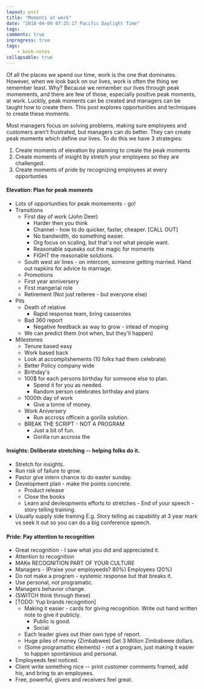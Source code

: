 ```yaml
---
layout: post
title: "Moments at work"
date: "2018-04-09 07:25:17 Pacific Daylight Time"
tags:
comments: true
inprogress: true
tags:
    - book-notes
collapsable: true
---
```


Of all the places we spend our time, work is the one that dominates. However, when we look back on our lives, work is often the thing we remember least. Why? Because we remember our lives through peak momements, and there are few of those, especially positive peak moments, at work.  Luckily, peak moments can be created and managers can be taught how to create them. This post explores opportunities and techniques to create these moments.

Most managers focus on solving problems, making sure employees and customers aren't frustrated, but managers can do better. They can create peak moments which define our lives. To do this we have 3 strategies: 

1. Create moments of elevation by planning to create the peak moments 
1. Create moments of insight by stretch your employees so they are challenged.
1. Create moments of pride by recognizing employees at every opportunties


#### Elevation: Plan for peak moments

* Lots of opportunities for peak momements - go!
* Transitions
    * First day of work (John Deer) 
        * Harder then you think
        * Channel - how to do quicker, faster, cheaper. [CALL OUT]
        * No bandwidth, do something easier.
        * Org focus on scaling, but that's not what people want.
        * Reasonable squeaks out the magic for moments
        * FIGHT the reasonable solutions.
    * South west air lines - on intercom, someone getting married.  Hand out napkins for advice to marriage. 
    * Promotions
    * First year anniversery
    * First mangerial role
    * Retirement (Not just reiteree - but everyone else) 
* Pits 
    * Death of relative
        * Rapid response team, bring casseroles
    * Bad 360 report
        * Negative feedback as way to grow - intead of moping
    * We can predict them (not when, but they'll happen)
* Milestones
    * Tenure based easy
    * Work based back
    * Look at accomplishements (10 folks had them celebrate)
    * Better Policy company wide
    * Birthday's
    * 100$ for each persons birthday for someone else to plan.
        * Spend it for you as needed.
        * Random person celebrates birthday and plans
    * 1000th day of work
        * Give a tonne of money.
    * Work Aniversery
        *  Run accross officein a gorilla solution.
    * BREAK THE SCRIPT - NOT A PROGRAM
        *  Just a bit of fun.
        *  Gorilla run accross the 

#### Insights: Deliberate stretching -- helping folks do it.

* Stretch for insights.
* Run risk of failure to grow. 
* Pastor give intern chance to do easter sunday.
* Development plan - make the points concrete.
    * Product release
    * Close the books
    * Learn and devleopments efforts to stretches - End of your speech - story telling training.
* Usually supply side training E.g. Story telling as capability at 3 year mark vs seek it out so you can do  a big conference speech.

#### Pride: Pay attention to recognition

* Great recognition - I saw what you did and appreciated it.
* Attention to recognition
* MAKe RECOGNITION PART OF YOUR CULTURE
* Managers - (Praise your employeeds? 80%) Employees (20%)
* Do not make a program - systemic response but that breaks it. 
* Use personal, not programatic. 
* Managers behavior change. 
* (SWITCH think through these) 
* [TODO: Yup brands recognition]
    * Making it easier - cards for giving recognition. Write out hand written note to give it publicly. 
        *  Public is good.
         * Social.
    * Each leader gives out thier own type of report.
    * Huge piles of money (Zimbabwee) Get 3 Million Zimbabwee dollars. 
    * (Some programattic elements) - not a program, just making it easier to happen spontanious and personal. 
* Employeeds feel noticed. 
* Client write something nice -- print customer comments framed, add his, and bring to an employees. 
* Free, powerful, givers and receivers feel great. 


